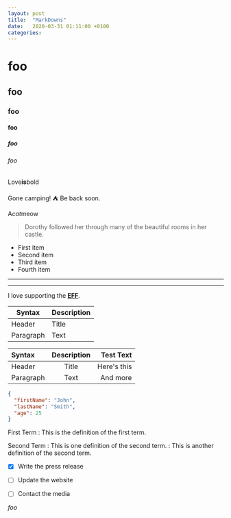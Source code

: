 ```yaml
---
layout: post
title:  "MarkDowns"
date:   2020-03-31 01:11:00 +0100
categories:
---
```


# foo
## foo
### foo
#### foo
##### foo
###### foo

Love**is**bold

Gone camping! :tent: Be back soon.

A*cat*meow

> Dorothy followed her through many of the beautiful rooms in her castle.


- First item
- Second item
- Third item
- Fourth item

***
---

I love supporting the **[EFF](https://eff.org)**.


| Syntax | Description |
| ----------- | ----------- |
| Header | Title |
| Paragraph | Text |


| Syntax      | Description | Test Text     |
| :---        |    :----:   |          ---: |
| Header      | Title       | Here's this   |
| Paragraph   | Text        | And more      |

```json
{
  "firstName": "John",
  "lastName": "Smith",
  "age": 25
}
```

First Term
: This is the definition of the first term.

Second Term
: This is one definition of the second term.
: This is another definition of the second term.

- [x] Write the press release
- [ ] Update the website
- [ ] Contact the media



*foo*